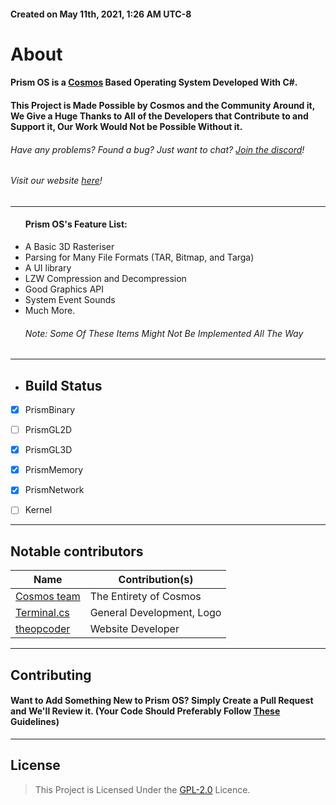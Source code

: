 
<h4>Created on May 11th, 2021, 1:26 AM UTC-8</h4>

# About
#### Prism OS is a [Cosmos](https://github.com/CosmosOS/Cosmos) Based Operating System Developed With C#.
#### This Project is Made Possible by Cosmos and the Community Around it, We Give a Huge Thanks to All of the Developers that Contribute to and Support it, Our Work Would Not be Possible Without it.
###### Have any problems? Found a bug? Just want to chat? [Join the discord](https://discord.gg/DdERgtGmF6)!
###### Visit our website [here](https://project-prism.github.io/Prism-OS/)!

<hr/>
<ul>
<h4>Prism OS's Feature List:</h4>
    <li>A Basic 3D Rasteriser</li>
    <li>Parsing for Many File Formats (TAR, Bitmap, and Targa)</li>
    <li>A UI library</li>
    <li>LZW Compression and Decompression</li>
    <li>Good Graphics API</li>
    <li>System Event Sounds</li>
    <li>Much More.
    <h6>Note: Some Of These Items Might Not Be Implemented All The Way</h6>
</ul>
<hr/>

- ## Build Status
- [x] PrismBinary
- [ ] PrismGL2D
- [x] PrismGL3D
- [x] PrismMemory
- [x] PrismNetwork
- [ ] Kernel


<hr/>

## Notable contributors
| Name                                                  | Contribution(s)              |
|-------------------------------------------------------|------------------------------|
| [Cosmos team](https://github.com/CosmosOS/Cosmos)     | The Entirety of Cosmos       |
| [Terminal.cs](https://github.com/terminal-cs)         | General Development, Logo    |
| [theopcoder](https://github.com/theopcoder)           | Website Developer            |

<hr/>

## Contributing

#### Want to Add Something New to Prism OS? Simply Create a Pull Request and We'll Review it. (Your Code Should Preferably Follow [These](https://github.com/Project-Prism/Prism-OS/blob/main/CONTRIBUTING.md) Guidelines)

<hr/>

## License

> This Project is Licensed Under the [GPL-2.0](https://github.com/Project-Prism/Prism-OS/blob/main/LICENSE) Licence.
